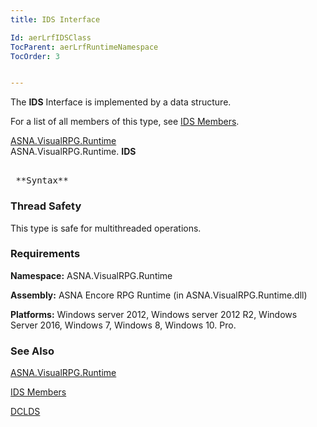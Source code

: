 ```yaml
---
title: IDS Interface

Id: aerLrfIDSClass
TocParent: aerLrfRuntimeNamespace
TocOrder: 3


---
```


The **IDS** Interface is implemented by a data structure. 

For a list of all members of this type, see [IDS Members](aerLrfIDSClassMembers.html). 

[ASNA.VisualRPG.Runtime](aerLrfRuntimeNamespace.html) <br /> ASNA.VisualRPG.Runtime. **IDS** 
<pre style="DISPLAY: block" interface="syntax"><Serializable>
 **Syntax** </pre>

### Thread Safety
This type is safe for multithreaded operations. 

### Requirements
**Namespace:** ASNA.VisualRPG.Runtime 

**Assembly:** ASNA Encore RPG Runtime (in ASNA.VisualRPG.Runtime.dll) 

**Platforms:** Windows server 2012, Windows server 2012 R2, Windows Server 2016, Windows 7, Windows 8, Windows 10. Pro. 


### See Also
[ASNA.VisualRPG.Runtime](aerLrfRuntimeNamespace.html)

[IDS Members](aerLrfIDSClassMembers.html)

[DCLDS](DCLDS.html) 
